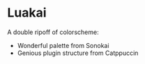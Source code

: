 # Luakai
A double ripoff of colorscheme:
- Wonderful palette from Sonokai
- Genious plugin structure from Catppuccin
